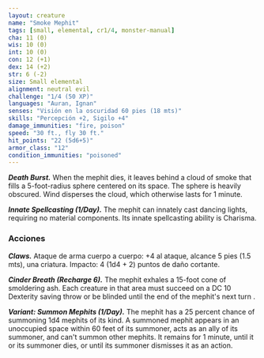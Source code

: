 ```yaml
---
layout: creature
name: "Smoke Mephit"
tags: [small, elemental, cr1/4, monster-manual]
cha: 11 (0)
wis: 10 (0)
int: 10 (0)
con: 12 (+1)
dex: 14 (+2)
str: 6 (-2)
size: Small elemental
alignment: neutral evil
challenge: "1/4 (50 XP)"
languages: "Auran, Ignan"
senses: "Visión en la oscuridad 60 pies (18 mts)"
skills: "Percepción +2, Sigilo +4"
damage_immunities: "fire, poison"
speed: "30 ft., fly 30 ft."
hit_points: "22 (5d6+5)"
armor_class: "12"
condition_immunities: "poisoned"
---
```


***Death Burst.*** When the mephit dies, it leaves behind a cloud of smoke that fills a 5-foot-radius sphere centered on its space. The sphere is heavily obscured. Wind disperses the cloud, which otherwise lasts for 1 minute.

***Innate Spellcasting (1/Day).*** The mephit can innately cast dancing lights, requiring no material components. Its innate spellcasting ability is Charisma.

### Acciones

***Claws.*** Ataque de arma cuerpo a cuerpo: +4 al ataque, alcance 5 pies (1.5 mts), una criatura. Impacto: 4 (1d4 + 2) puntos de daño cortante.

***Cinder Breath (Recharge 6).*** The mephit exhales a 15-foot cone of smoldering ash. Each creature in that area must succeed on a DC 10 Dexterity saving throw or be blinded until the end of the mephit's next turn .

***Variant: Summon Mephits (1/Day).*** The mephit has a 25 percent chance of summoning 1d4 mephits of its kind. A summoned mephit appears in an unoccupied space within 60 feet of its summoner, acts as an ally of its summoner, and can't summon other mephits. It remains for 1 minute, until it or its summoner dies, or until its summoner dismisses it as an action.